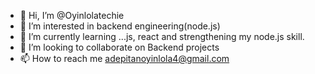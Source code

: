 - 👋 Hi, I’m @Oyinlolatechie
- 👀 I’m interested in backend engineering(node.js)
- 🌱 I’m currently learning ...js, react and strengthening my node.js skill.
- 💞️ I’m looking to collaborate on Backend projects
- 📫 How to reach me adepitanoyinlola4@gmail.com 

<!---
Oyinlolatechie/Oyinlolatechie is a ✨ special ✨ repository because its `README.md` (this file) appears on your GitHub profile.
You can click the Preview link to take a look at your changes.
--->
